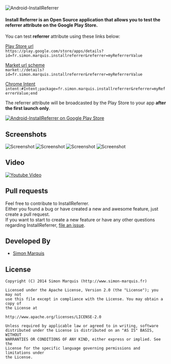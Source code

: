 ![Android-InstallReferrer](https://raw.githubusercontent.com/SimonMarquis/Android-InstallReferrer/master/resources/Feature%20graphic%20-%20resized.png "Android-InstallReferrer") 
#### Install Referrer is an Open Source application that allows you to test the referrer attribute on the Google Play Store.

You can test <b>referrer</b> attribute using these links below:

<a href="https://play.google.com/store/apps/details?id=fr.simon.marquis.installreferrer&referrer=myReferrerValue">Play Store url</a>  
`https://play.google.com/store/apps/details?id=fr.simon.marquis.installreferrer&referrer=myReferrerValue`

<a href="market://details?id=fr.simon.marquis.installreferrer&referrer=myReferrerValue">Market url scheme</a>  
`market://details?id=fr.simon.marquis.installreferrer&referrer=myReferrerValue`

<a href="intent:#Intent;package=fr.simon.marquis.installreferrer&referrer=myReferrerValue;end">Chrome Intent</a>  
`intent:#Intent;package=fr.simon.marquis.installreferrer&referrer=myReferrerValue;end`

The referrer attribute will be broadcasted by the Play Store to your app <b>after the first launch only</b>.

[![Android-InstallReferrer on Google Play Store](http://developer.android.com/images/brand/en_generic_rgb_wo_60.png)](https://play.google.com/store/apps/details?id=fr.simon.marquis.installreferrer)

## Screenshots

![Screenshot][screen1]
![Screenshot][screen2]
![Screenshot][screen3]
![Screenshot][screen4]

## Video

[![Youtube Video](http://img.youtube.com/vi/W_M9F7m57vA/0.jpg)](http://www.youtube.com/watch?v=W_M9F7m57vA)

## Pull requests

Feel free to contribute to InstallReferrer.  
Either you found a bug or have created a new and awesome feature, just create a pull request.  
If you want to start to create a new feature or have any other questions regarding InstallReferrer, [file an issue](https://github.com/SimonMarquis/Android-InstallReferrer/issues/new).

## Developed By

* [Simon Marquis][1]

## License

	Copyright (C) 2014 Simon Marquis (http://www.simon-marquis.fr)
	
	Licensed under the Apache License, Version 2.0 (the "License"); you may not
	use this file except in compliance with the License. You may obtain a copy of
	the License at
	
	http://www.apache.org/licenses/LICENSE-2.0
	
	Unless required by applicable law or agreed to in writing, software
	distributed under the License is distributed on an "AS IS" BASIS, WITHOUT
	WARRANTIES OR CONDITIONS OF ANY KIND, either express or implied. See the
	License for the specific language governing permissions and limitations under
	the License.


 [1]: http://www.simon-marquis.fr
 
 [screen1]: https://raw.github.com/SimonMarquis/Android-InstallReferrer/master/resources/framed/1%20-%20resized.png "Undefined"
 [screen2]: https://raw.github.com/SimonMarquis/Android-InstallReferrer/master/resources/framed/2%20-%20resized.png "Simple data"
 [screen3]: https://raw.github.com/SimonMarquis/Android-InstallReferrer/master/resources/framed/3%20-%20resized.png "Special character"
 [screen4]: https://raw.github.com/SimonMarquis/Android-InstallReferrer/master/resources/framed/4%20-%20resized.png "utm"
